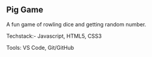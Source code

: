 ## Pig Game

A fun game of rowling dice and getting random number.

Techstack:- Javascript, HTML5, CSS3

Tools: VS Code, Git/GitHub
